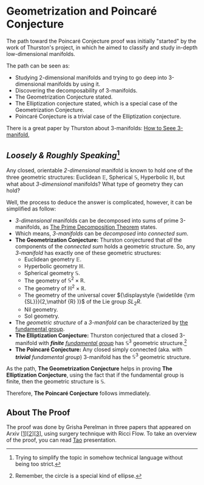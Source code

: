 # Geometrization and Poincaré Conjecture
The path toward the Poincaré Conjecture proof was initially "started" by the work of Thurston's project, in which he aimed to classify and study in-depth low-dimensional manifolds.

The path can be seen as: 

* Studying 2-dimensional manifolds and trying to go deep into 3-dimensional manifolds by using it.
* Discovering the decomposability of 3-manifolds.
* The Geometrization Conjecture stated.
* The Elliptization conjecture stated, which is a special case of the Geometrization Conjecture.
* Poincaré Conjecture is a trivial case of the Elliptization conjecture.

There is a great paper by Thurston about 3-manifolds: [How to Seee 3-manifold](https://homepages.warwick.ac.uk/~masgar/Maths/1998how_to_see_three-manifolds.pdf), 

## *Loosely & Roughly Speaking*[^ss]
Any closed, orientable *2-dimensional* manifold is known to hold one of the three geometric structures: Euclidean $\mathbb{E}$, Spherical $\mathbb{S}$, Hyperbolic $\mathbb{H}$, but what about *3-dimensional* manifolds? What type of geometry they can hold?

Well, the process to deduce the answer is complicated, however, it can be simplified as follow:

* *3-dimensional* manifolds can be decomposed into sums of prime 3-manifolds, as [The Prime Decomposition Theorem](https://en.wikipedia.org/wiki/Prime_decomposition_of_3-manifolds) states.
* Which means, *3-manifolds* can be *decomposed* into *connected sum*.
* **The Geometrization Conjecture:** Thurston conjectured that *all* the components of the *connected sum* holds a geometric structure. So, any *3-manifold* has exactly one of these geometric structures:
  * Euclidean geometry $\mathbb{E}$.
  * Hyperbolic geometry $\mathbb{H}$.
  * Spherical geometry $\mathbb{S}$.
  * The geometry of $\mathbb{S}^2×\mathbb{R}$.
  * The geometry of $\mathbb{H}^2×\mathbb{R}$.
  * The geometry of the universal cover ${\displaystyle {\widetilde {\rm {SL}}}(2,\mathbf {R} )}$ of the Lie group $SL_2R$.
  * Nil geometry.
  * Sol geometry.
* The *geometric structure* of a *3-manifold* can be characterized by [the fundamental group](https://en.wikipedia.org/wiki/Fundamental_group).
* **The Elliptization Conjecture:** Thurston conjectured that a closed 3-manifold with ***finite** [fundamental group](https://en.wikipedia.org/wiki/Fundamental_group)* has $\mathbb{S}^3$ geometric structure.[^ct]
* **The Poincaré Conjecture:** Any closed simply connected (aka. with ***trivial** fundamental group*) 3-manifold has the $\mathbb{S}^3$ geometric structure.

As the path, **The Geometrization Conjecture** helps in proving **The Elliptization Conjecture**, using the fact that if the fundamental group is finite, then the geometric structure is $\mathbb{S}$.

Therefore, **The Poincaré Conjecture** follows immediately.

## About The Proof
The proof was done by Grisha Perelman in three papers that appeared on Arxiv [[1]][[2]][[3]], using surgery technique with Ricci Flow. To take an overview of the proof, you can read [Tao](https://terrytao.files.wordpress.com/2009/09/poincare.pdf) presentation.

[^ct]: Remember, the circle is a special kind of ellipse. 
[^ss]: Trying to simplify the topic in somehow technical language without being too strict.



[1]: https://arxiv.org/abs/math/0211159
[2]: https://arxiv.org/abs/math/0303109
[3]: https://arxiv.org/abs/math/0307245

